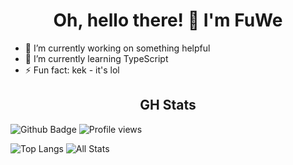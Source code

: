 <h1 align="center"> Oh, hello there! 👋 I'm FuWe </h1>

- 🔭 I’m currently working on something helpful
- 🌱 I’m currently learning TypeScript
- ⚡ Fun fact: kek - it's lol

<h2 align="center"> GH Stats </h1>

![Github Badge](https://img.shields.io/badge/-FunnyWelder-grey?style=flat&logo=github&logoColor=black&link=https://github.com/FunnyWelder/) ![Profile views](https://gpvc.arturio.dev/FunnyWelder)

![Top Langs](https://github-readme-stats-axpwmfcg3.vercel.app/api/top-langs/?username=FunnyWelder&theme=darcula&hide_border=true)
![All Stats](https://github-readme-stats-axpwmfcg3.vercel.app/api?username=FunnyWelder&show_icons=true&include_all_commits=true&count_private=true&hide=contribs&theme=darcula&hide_border=true)

<!--
**FunnyWelder/FunnyWelder** is a ✨ _special_ ✨ repository because its `README.md` (this file) appears on your GitHub profile.

Here are some ideas to get you started:

- 🔭 I’m currently working on ...
- 🌱 I’m currently learning ...
- 👯 I’m looking to collaborate on ...
- 🤔 I’m looking for help with ...
- 💬 Ask me about ...
- 📫 How to reach me: ...
- 😄 Pronouns: ...
- ⚡ Fun fact: ...
-->
